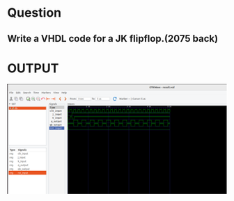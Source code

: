 # Question
<h2>Write a VHDL code for a JK flipflop.(2075 back)</h2>


# OUTPUT
![result_of_jkflipflop](JK-Flipflop.png)
